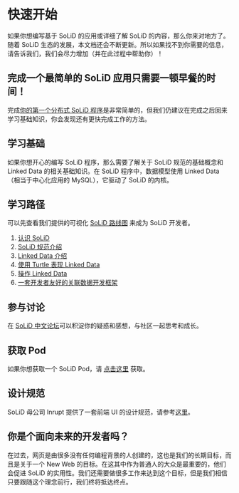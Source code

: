 # 快速开始

如果你想编写基于 SoLiD 的应用或详细了解 SoLiD 的内容，那么你来对地方了。随着 SoLiD 生态的发展，本文档还会不断更新。所以如果找不到你需要的信息，请告诉我们，我们会尽力增加（并在此过程中帮助你）！

## 完成一个最简单的 SoLiD 应用只需要一顿早餐的时间！

完成[你的第一个分布式 SoLiD 程序](application/application)是非常简单的，但我们仍建议在完成之后回来学习基础知识，你会发现还有更快完成工作的方法。

## 学习基础

如果你想开心的编写 SoLiD 程序，那么需要了解关于 SoLiD 规范的基础概念和 Linked Data 的相关基础知识。在 SoLiD 程序中，数据模型使用 Linked Data（相当于中心化应用的 MySQL），它驱动了 SoLiD 的内核。

## 学习路径

可以先查看我们提供的可视化 [SoLiD 路线图](https://github.com/LearnSolid/solid-roadmap) 来成为 SoLiD 开发者。

1. [认识 SoLiD](./guides/basic)
2. [SoLiD 规范介绍](./guides/spec)
3. [Linked Data 介绍](./linkeddata/fundamentals)
4. [使用 Turtle 表现 Linked Data](./linkeddata/turtle)
5. [操作 Linked Data](./linkeddata/rdflib)
6. [一套开发者友好的关联数据开发框架](./ruben/designing-a-linked-data-developer-experience)

## 参与讨论

在 [SoLiD 中文论坛](https://forum.learnsolid.cn/)可以积淀你的疑惑和感想，与社区一起思考和成长。

## 获取 Pod

如果你想获取一个 SoLiD Pod，请 [点击这里](https://solid.authing.cn) 获取。

## 设计规范

SoLiD 母公司 Inrupt 提供了一套前端 UI 的设计规范，请参考[这里](https://design.inrupt.com)。

## 你是个面向未来的开发者吗？

在过去，网页是由很多没有任何编程背景的人创建的，这也是我们的长期目标，而且是关于一个 New Web 的目标。在这其中作为普通人的大众是最重要的，他们会促进 SoLiD 的实用性。我们还需要做很多工作来达到这个目标，但是我们相信只要跟随这个理念前行，我们终将抵达终点。

